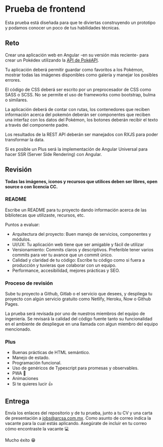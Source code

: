 # Prueba de frontend

Esta prueba está diseñada para que te diviertas construyendo un prototipo y podamos conocer un poco de tus habilidades técnicas.

## Reto

Crear una aplicación web en Angular -en su versión más reciente- para crear un Pokédex utilizando la [API de PokéAPI](https://pokeapi.co).

Tu aplicación deberá permitir guardar como favoritos a los Pokémon, mostrar todas las imágenes disponibles como galería y manejar los posibles errores.

El código de CSS deberá ser escrito por un preprocesador de CSS como SASS o SCSS. No se permite el uso de frameworks como bootstrap, bulma o similares.

La aplicación deberá de contar con rutas, los contenedores que reciben información acerca del pokemón deberán ser componentes que reciben una interfaz con los datos del Pokémon, los botones deberán recibir el texto a través del componente padre.

Los resultados de la REST API deberán ser manejados con RXJS para poder transformar la data.

Si es posible un Plus será la implementación de Angular Universal para hacer SSR (Server Side Rendering) con Angular.

## Revisión

**Todas las imágenes, iconos y recursos que utilices deben ser libres, open source o con licencia CC.**

### README

Escribe un README para tu proyecto dando información acerca de las bibliotecas que utilizaste, recursos, etc.

Puntos a evaluar:

- Arquitectura del proyecto: Buen manejo de servicios, componentes y módulos.
- UI/UX: Tu aplicación web tiene que ser amigable y fácil de utilizar
- Versionamiento: Commits claros y descriptivos. Preferible tener varios commits para ver tu avance que un commit único.
- Calidad y claridad de tu código: Escribe tu código como si fuera a producción y tuvieras que colaborar con un equipo.
- Performance, accesibilidad, mejores prácticas y SEO.

### Proceso de revisión

Sube tu proyecto a Github, Gitlab o el servicio que desees, y despliega tu proyecto con algún servicio gratuito como Netlify, Heroku, Now o Github Pages.

La prueba será revisada por uno de nuestros miembros del equipo de ingeniería. Se revisará la calidad del código fuente tanto su funcionalidad en el ambiente de despliegue en una llamada con algun miembro del equipo mencionado.

### Plus

- Buenas prácticas de HTML semántico.
- Manejo de estado.
- Programación funcional.
- Uso de genéricos de Typescript para promesas y observables.
- PWA 📱
- Animaciones
- Si te quieres lucir 👍

## Entrega

Envía los enlaces del repositorio y de tu prueba, junto a tu CV y una carta de presentación a [jobs@arcsa.com.mx](mailto:jobs@arcsa.com.mx). Como asunto de correo indica la vacante para la cual estás aplicando. Asegúrate de incluir en tu correo cómo encontraste la vacante 💻

Mucho éxito 😁
